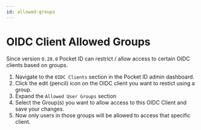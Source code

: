 ```yaml
---
id: allowed-groups
---
```


# OIDC Client Allowed Groups

Since version `0.28.0` Pocket ID can restrict / allow access to certain OIDC clients based on groups.

1. Navigate to the `OIDC Clients` section in the Pocket ID admin dashboard.
2. Click the edit (pencil) icon on the OIDC client you want to restict using a group.
3. Expand the `Allowed User Groups` section
4. Select the Group(s) you want to allow access to this OIDC Client and save your changes.
5. Now only users in those groups will be allowed to access that specific client.